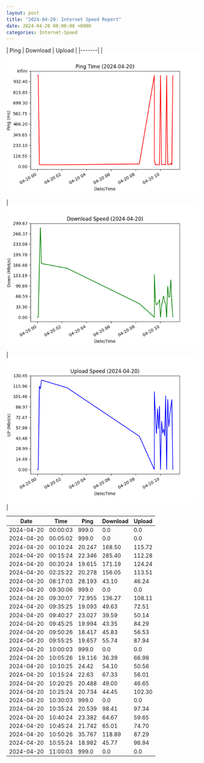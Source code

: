```yaml
---
layout: post
title: "2024-04-20: Internet Speed Report"
date: 2024-04-20 00:00:00 +0900
categories: Internet-Speed
---
```



| Ping | Download | Upload | 
|-------|
| ![Internet Speed Ping](/assets/2024-04-20-Internet-Speed/ping.png) | ![Internet Speed Download](/assets/2024-04-20-Internet-Speed/download.png) | ![Internet Speed Upload](/assets/2024-04-20-Internet-Speed/upload.png) |

| Date       | Time     | Ping   | Download  | Upload  |
|------------|----------|--------|-----------|---------|
| 2024-04-20 | 00:00:03 | 999.0 | 0.0 | 0.0 |
| 2024-04-20 | 00:05:02 | 999.0 | 0.0 | 0.0 |
| 2024-04-20 | 00:10:24 | 20.247 | 168.50 | 115.72 |
| 2024-04-20 | 00:15:24 | 22.346 | 285.40 | 112.28 |
| 2024-04-20 | 00:20:24 | 19.615 | 171.19 | 124.24 |
| 2024-04-20 | 02:25:22 | 20.278 | 156.05 | 113.51 |
| 2024-04-20 | 08:17:03 | 28.193 | 43.10 | 46.24 |
| 2024-04-20 | 09:30:06 | 999.0 | 0.0 | 0.0 |
| 2024-04-20 | 09:30:07 | 72.955 | 136.27 | 108.11 |
| 2024-04-20 | 09:35:25 | 19.093 | 49.63 | 72.51 |
| 2024-04-20 | 09:40:27 | 23.027 | 39.59 | 50.14 |
| 2024-04-20 | 09:45:25 | 19.994 | 43.35 | 84.29 |
| 2024-04-20 | 09:50:26 | 18.417 | 45.83 | 56.53 |
| 2024-04-20 | 09:55:25 | 19.657 | 55.74 | 87.94 |
| 2024-04-20 | 10:00:03 | 999.0 | 0.0 | 0.0 |
| 2024-04-20 | 10:05:26 | 19.116 | 36.39 | 66.98 |
| 2024-04-20 | 10:10:25 | 24.42 | 54.10 | 50.56 |
| 2024-04-20 | 10:15:24 | 22.63 | 67.33 | 56.01 |
| 2024-04-20 | 10:20:25 | 20.488 | 49.00 | 46.65 |
| 2024-04-20 | 10:25:24 | 20.734 | 44.45 | 102.30 |
| 2024-04-20 | 10:30:03 | 999.0 | 0.0 | 0.0 |
| 2024-04-20 | 10:35:24 | 20.539 | 98.41 | 97.34 |
| 2024-04-20 | 10:40:24 | 23.382 | 64.67 | 59.65 |
| 2024-04-20 | 10:45:24 | 21.742 | 65.01 | 74.70 |
| 2024-04-20 | 10:50:26 | 35.767 | 118.89 | 87.29 |
| 2024-04-20 | 10:55:24 | 18.982 | 45.77 | 96.94 |
| 2024-04-20 | 11:00:03 | 999.0 | 0.0 | 0.0 |
